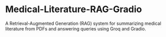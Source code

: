 # Medical-Literature-RAG-Gradio
A Retrieval-Augmented Generation (RAG) system for summarizing medical literature from PDFs and answering queries using Groq and Gradio.
